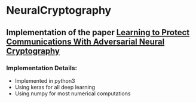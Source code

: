 # NeuralCryptography

## Implementation of the paper [Learning to Protect Communications With Adversarial Neural Cryptography](https://arxiv.org/pdf/1610.06918.pdf)

### Implementation Details:
  * Implemented in python3
  * Using keras for all deep learning
  * Using numpy for most numerical computations
